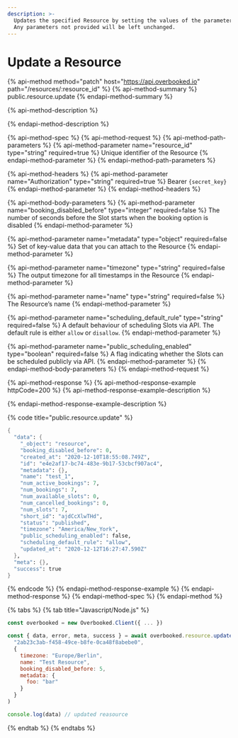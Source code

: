 ```yaml
---
description: >-
  Updates the specified Resource by setting the values of the parameters passed.
  Any parameters not provided will be left unchanged.
---
```


# Update a Resource

{% api-method method="patch" host="https://api.overbooked.io" path="/resources/:resource\_id" %}
{% api-method-summary %}
public.resource.update
{% endapi-method-summary %}

{% api-method-description %}

{% endapi-method-description %}

{% api-method-spec %}
{% api-method-request %}
{% api-method-path-parameters %}
{% api-method-parameter name="resource\_id" type="string" required=true %}
Unique identifier of the Resource
{% endapi-method-parameter %}
{% endapi-method-path-parameters %}

{% api-method-headers %}
{% api-method-parameter name="Authorization" type="string" required=true %}
Bearer `{secret_key}`
{% endapi-method-parameter %}
{% endapi-method-headers %}

{% api-method-body-parameters %}
{% api-method-parameter name="booking\_disabled\_before" type="integer" required=false %}
The number of seconds before the Slot starts when the booking option is disabled
{% endapi-method-parameter %}

{% api-method-parameter name="metadata" type="object" required=false %}
Set of key-value data that you can attach to the Resource
{% endapi-method-parameter %}

{% api-method-parameter name="timezone" type="string" required=false %}
The output timezone for all timestamps in the Resource
{% endapi-method-parameter %}

{% api-method-parameter name="name" type="string" required=false %}
The Resource’s name
{% endapi-method-parameter %}

{% api-method-parameter name="scheduling\_default\_rule" type="string" required=false %}
A default behaviour of scheduling Slots via API. The default rule is either `allow` or `disallow`.
{% endapi-method-parameter %}

{% api-method-parameter name="public\_scheduling\_enabled" type="boolean" required=false %}
A flag indicating whether the Slots can be scheduled publicly via API.
{% endapi-method-parameter %}
{% endapi-method-body-parameters %}
{% endapi-method-request %}

{% api-method-response %}
{% api-method-response-example httpCode=200 %}
{% api-method-response-example-description %}

{% endapi-method-response-example-description %}

{% code title="public.resource.update" %}
```scheme
{
  "data": {
    "_object": "resource",
    "booking_disabled_before": 0,
    "created_at": "2020-12-10T18:55:08.749Z",
    "id": "e4e2af17-bc74-483e-9b17-53cbcf907ac4",
    "metadata": {},
    "name": "test_1",
    "num_active_bookings": 7,
    "num_bookings": 7,
    "num_available_slots": 0,
    "num_cancelled_bookings": 0,
    "num_slots": 7,
    "short_id": "ajdCcXlwTHd",
    "status": "published",
    "timezone": "America/New_York",
    "public_scheduling_enabled": false,
    "scheduling_default_rule": "allow",
    "updated_at": "2020-12-12T16:27:47.590Z"
  },
  "meta": {},
  "success": true
}
```
{% endcode %}
{% endapi-method-response-example %}
{% endapi-method-response %}
{% endapi-method-spec %}
{% endapi-method %}

{% tabs %}
{% tab title="Javascript/Node.js" %}
```javascript
const overbooked = new Overbooked.Client({ ... })

const { data, error, meta, success } = await overbooked.resource.update(
  "2ab23c3ab-f458-49ce-b8fe-0ca48f8abebe0",
  {
    timezone: "Europe/Berlin",
    name: "Test Resource",
    booking_disabled_before: 5,
    metadata: {
      foo: "bar"
    }
  }
)

console.log(data) // updated reasource
```
{% endtab %}
{% endtabs %}

